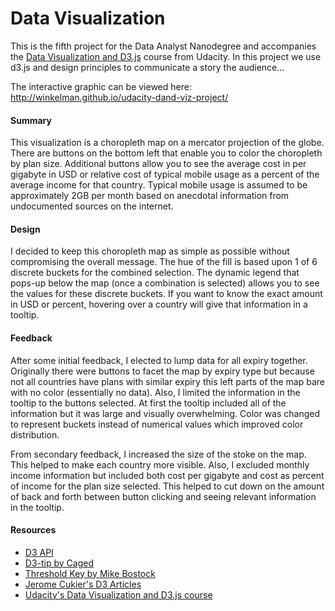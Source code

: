
# Data Visualization

This is the fifth project for the Data Analyst Nanodegree and accompanies the [Data Visualization and D3.js](https://www.udacity.com/course/data-visualization-and-d3js--ud507) course from Udacity.  In this project we use d3.js and design principles to communicate a story the audience...

The interactive graphic can be viewed here:
http://winkelman.github.io/udacity-dand-viz-project/

#### Summary

This visualization is a choropleth map on a mercator projection of the globe.  There are buttons on the bottom left that enable you to color the choropleth by plan size.  Additional buttons allow you to see the average cost in per gigabyte in USD or relative cost of typical mobile usage as a percent of the average income for that country.  Typical mobile usage is assumed to be approximately 2GB per month based on anecdotal information from undocumented sources on the internet.

#### Design

I decided to keep this choropleth map as simple as possible without compromising the overall message.  The hue of the fill is based upon 1 of 6 discrete buckets for the combined selection.  The dynamic legend that pops-up below the map (once a combination is selected) allows you to see the values for these discrete buckets.  If you want to know the exact amount in USD or percent, hovering over a country will give that information in a tooltip.

#### Feedback

After some initial feedback, I elected to lump data for all expiry together.  Originally there were buttons to facet the map by expiry type but because not all countries have plans with similar expiry this left parts of the map bare with no color (essentially no data).  Also, I limited the information in the tooltip to the buttons selected.  At first the tooltip included all of the information but it was large and visually overwhelming.  Color was changed to represent buckets instead of numerical values which improved color distribution.

From secondary feedback, I increased the size of the stoke on the map.  This helped to make each country more visible.  Also, I excluded monthly income information but included both cost per gigabyte and cost as percent of income for the plan size selected.  This helped to cut down on the amount of back and forth between button clicking and seeing relevant information in the tooltip.
    
#### Resources

* [D3 API](https://github.com/mbostock/d3/wiki/API-Reference)
* [D3-tip by Caged](http://labratrevenge.com/d3-tip/)
* [Threshold Key by Mike Bostock](http://bl.ocks.org/mbostock/4573883)
* [Jerome Cukier's D3 Articles](http://www.jeromecukier.net/blog/2011/08/11/d3-scales-and-color/)
* [Udacity's Data Visualization and D3.js course](https://www.udacity.com/courses/ud507/)